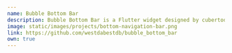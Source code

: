 ```yaml
---
name: Bubble Bottom Bar
description: Bubble Bottom Bar is a Flutter widget designed by cubertodesign and developed by me.
image: static/images/projects/bottom-navigation-bar.png
link: https://github.com/westdabestdb/bubble_bottom_bar
own: true
---
```

